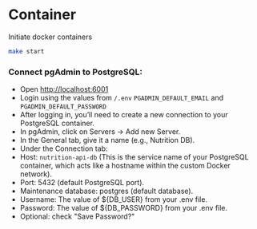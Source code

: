 # Container

Initiate docker containers
```sh
make start
```

### Connect pgAdmin to PostgreSQL:
- Open [http://localhost:6001](http://localhost:6001)
- Login using the values from `/.env` `PGADMIN_DEFAULT_EMAIL` and `PGADMIN_DEFAULT_PASSWORD`
- After logging in, you’ll need to create a new connection to your PostgreSQL container.
- In pgAdmin, click on Servers → Add new Server.
- In the General tab, give it a name (e.g., Nutrition DB).
- Under the Connection tab:
- Host: `nutrition-api-db` (This is the service name of your PostgreSQL container, which acts like a hostname within the custom Docker network).
- Port: 5432 (default PostgreSQL port).
- Maintenance database: postgres (default database).
- Username: The value of ${DB_USER} from your .env file.
- Password: The value of ${DB_PASSWORD} from your .env file.
- Optional: check "Save Password?"
